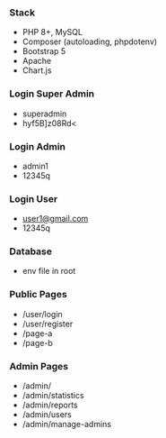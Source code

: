 ### Stack
- PHP 8+, MySQL
- Composer (autoloading, phpdotenv)
- Bootstrap 5
- Apache
- Chart.js

### Login Super Admin
- superadmin
- hyf5B]z08Rd<

### Login Admin
- admin1
- 12345q

### Login User
- user1@gmail.com
- 12345q

### Database
- env file in root

### Public Pages
- /user/login
- /user/register
- /page-a
- /page-b

### Admin Pages
- /admin/
- /admin/statistics
- /admin/reports
- /admin/users
- /admin/manage-admins